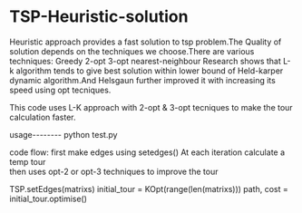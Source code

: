 # TSP-Heuristic-solution

Heuristic approach provides a fast solution to tsp problem.The Quality of solution depends on the techniques we choose.There are various
techniques:
Greedy
2-opt
3-opt
nearest-neighbour
Research shows that L-k algorithm tends to give best solution within lower bound of Held-karper dynamic algorithm.And Helsgaun further
improved it with increasing its speed using opt tecniques.

This code uses L-K approach with 2-opt & 3-opt tecniques to make the tour calculation faster.

usage--------
python test.py

code flow:
first make edges using setedges()
At each iteration calculate a temp tour   
then uses opt-2 or opt-3 techniques to improve the tour

TSP.setEdges(matrixs)
initial_tour = KOpt(range(len(matrixs)))
path, cost = initial_tour.optimise()




